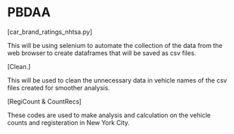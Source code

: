 # PBDAA
[car_brand_ratings_nhtsa.py]

This will be using selenium to automate the collection of the data from the web browser to create dataframes that will be saved as csv files.


[Clean.]

This will be used to clean the unnecessary data in vehicle names of the csv files created for smoother analysis.


[RegiCount & CountRecs]

These codes are used to make analysis and calculation on the vehicle counts and registeration in New York City.

